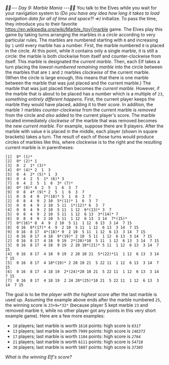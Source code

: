 *:calendar::calendar:--- Day 9: Marble Mania ---:calendar::calendar:*
You talk to the Elves while you wait for your navigation system to _(Do you have any idea how long it takes to load navigation data for all of time and space?! =>)_ initialize. To pass the time, they introduce you to their favorite <https://en.wikipedia.org/wiki/Marble_(toy)|marble> game.
The Elves play this game by taking turns arranging the marbles in a *circle* according to very particular rules. The marbles are numbered starting with `0` and increasing by `1` until every marble has a number.
First, the marble numbered `0` is placed in the circle. At this point, while it contains only a single marble, it is still a circle: the marble is both clockwise from itself and counter-clockwise from itself. This marble is designated the *current marble*.
Then, each Elf takes a turn placing the *lowest-numbered remaining marble* into the circle between the marbles that are `1` and `2` marbles *clockwise* of the current marble. (When the circle is large enough, this means that there is one marble between the marble that was just placed and the current marble.) The marble that was just placed then becomes the *current marble*.
However, if the marble that is about to be placed has a number which is a multiple of `23`, *something entirely different happens*. First, the current player keeps the marble they would have placed, adding it to their *score*. In addition, the marble `7` marbles *counter-clockwise* from the current marble is *removed* from the circle and *also* added to the current player's score. The marble located immediately *clockwise* of the marble that was removed becomes the new *current marble*.
For example, suppose there are 9 players. After the marble with value `0` is placed in the middle, each player (shown in square brackets) takes a turn. The result of each of those turns would produce circles of marbles like this, where clockwise is to the right and the resulting current marble is in parentheses:
```[-] *(0)*
[1]  0* (1)*
[2]  0* (2)* 1
[3]  0  2  1* (3)*
[4]  0* (4)* 2  1  3
[5]  0  4  2* (5)* 1  3
[6]  0  4  2  5  1* (6)* 3
[7]  0  4  2  5  1  6  3* (7)*
[8]  0* (8)* 4  2  5  1  6  3  7
[9]  0  8  4* (9)* 2  5  1  6  3  7
[1]  0  8  4  9  2*(10)* 5  1  6  3  7
[2]  0  8  4  9  2 10  5*(11)* 1  6  3  7
[3]  0  8  4  9  2 10  5 11  1*(12)* 6  3  7
[4]  0  8  4  9  2 10  5 11  1 12  6*(13)* 3  7
[5]  0  8  4  9  2 10  5 11  1 12  6 13  3*(14)* 7
[6]  0  8  4  9  2 10  5 11  1 12  6 13  3 14  7*(15)*
[7]  0*(16)* 8  4  9  2 10  5 11  1 12  6 13  3 14  7 15
[8]  0 16  8*(17)* 4  9  2 10  5 11  1 12  6 13  3 14  7 15
[9]  0 16  8 17  4*(18)* 9  2 10  5 11  1 12  6 13  3 14  7 15
[1]  0 16  8 17  4 18  9*(19)* 2 10  5 11  1 12  6 13  3 14  7 15
[2]  0 16  8 17  4 18  9 19  2*(20)*10  5 11  1 12  6 13  3 14  7 15
[3]  0 16  8 17  4 18  9 19  2 20 10*(21)* 5 11  1 12  6 13  3 14  7 15
[4]  0 16  8 17  4 18  9 19  2 20 10 21  5*(22)*11  1 12  6 13  3 14  7 15
[5]  0 16  8 17  4 18*(19)* 2 20 10 21  5 22 11  1 12  6 13  3 14  7 15
[6]  0 16  8 17  4 18 19  2*(24)*20 10 21  5 22 11  1 12  6 13  3 14  7 15
[7]  0 16  8 17  4 18 19  2 24 20*(25)*10 21  5 22 11  1 12  6 13  3 14  7 15
```
The goal is to be the *player with the highest score* after the last marble is used up. Assuming the example above ends after the marble numbered `25`, the winning score is `23+9=*32*` (because player 5 kept marble `23` and removed marble `9`, while no other player got any points in this very short example game).
Here are a few more examples:

- `10` players; last marble is worth `1618` points: high score is *`8317`*
- `13` players; last marble is worth `7999` points: high score is *`146373`*
- `17` players; last marble is worth `1104` points: high score is *`2764`*
- `21` players; last marble is worth `6111` points: high score is *`54718`*
- `30` players; last marble is worth `5807` points: high score is *`37305`*

*What is the winning Elf's score?*
